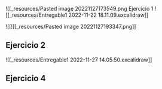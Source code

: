 ![[_resources/Pasted image 20221127173549.png Ejercicio 1
![[_resources/Entregable1 2022-11-22 18.11.09.excalidraw]]

![[![[_resources/Pasted image 20221127193347.png]]

## Ejercicio 2
![[_resources/Entregable1 2022-11-27 14.05.50.excalidraw]]

## Ejercicio 4